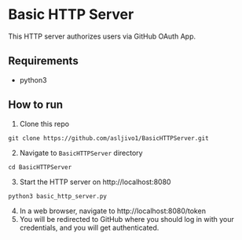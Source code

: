# Basic HTTP Server

This HTTP server authorizes users via GitHub OAuth App. 

## Requirements

- python3

## How to run

1. Clone this repo
```
git clone https://github.com/asljivo1/BasicHTTPServer.git
```
2. Navigate to `BasicHTTPServer` directory
```
cd BasicHTTPServer
```
3. Start the HTTP server on http://localhost:8080
```
python3 basic_http_server.py
```
4. In a web browser, navigate to http://localhost:8080/token
5. You will be redirected to GitHub where you should log in with your credentials, and you will get authenticated.
